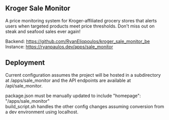 ## Kroger Sale Monitor
A price monitoring system for Kroger-affiliated grocery stores that alerts users when targeted products meet price thresholds.
Don't miss out on steak and seafood sales ever again! 
<br>

Backend: https://github.com/RyanEliopoulos/kroger_sale_monitor_be
<br>
Instance: https://ryanpaulos.dev/apps/sale_monitor
<br>

## Deployment
Current configuration assumes the project will be hosted in a subdirectory at /apps/sale_monitor and the API endpoints
are available at /api/sale_monitor.  <br>

package.json must be manually updated to include "homepage": "/apps/sale_monitor" <br>
build_script.sh handles the other config changes assuming conversion from a dev environment using localhost.

